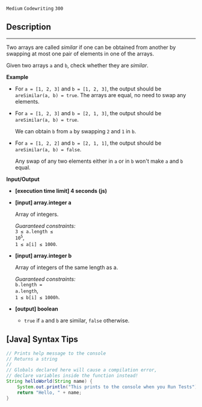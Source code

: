 `Medium`	`Codewriting` 	`300`

## Description

---

Two arrays are called _similar_ if one can be obtained from another by swapping at most one pair of elements in one of the arrays.

Given two arrays <code>a</code> and <code>b</code>, check whether they are _similar_.

**Example**

- For <code>a = [1, 2, 3]</code> and <code>b = [1, 2, 3]</code>, the output should be
  <code>areSimilar(a, b) = true</code>.
  The arrays are equal, no need to swap any elements.

- For <code>a = [1, 2, 3]</code> and <code>b = [2, 1, 3]</code>, the output should be
  <code>areSimilar(a, b) = true</code>.

  We can obtain <code>b</code> from <code>a</code> by swapping <code>2</code> and <code>1</code> in <code>b</code>.

- For <code>a = [1, 2, 2]</code> and <code>b = [2, 1, 1]</code>, the output should be
  <code>areSimilar(a, b) = false</code>.

  Any swap of any two elements either in <code>a</code> or in <code>b</code> won't make <code>a</code> and <code>b</code> equal.

**Input/Output**

- **[execution time limit] 4 seconds (js)**

- **[input] array.integer a**

  Array of integers.<br>

  _Guaranteed constraints:_<br>
  <code>3 ≤ a.length ≤ 10<sup>5</sup></code>,<br> <code>1 ≤ a[i] ≤ 1000</code>.

- **[input] array.integer b**

  Array of integers of the same length as a.<br>

  _Guaranteed constraints:_<br>
  <code>b.length = a.length</code>,<br> <code>1 ≤ b[i] ≤ 1000h</code>.

- **[output] boolean**
  - <code>true</code> if <code>a</code> and <code>b</code> are similar, <code>false</code> otherwise.
## [Java] Syntax Tips

``` java
// Prints help message to the console
// Returns a string
// 
// Globals declared here will cause a compilation error,
// declare variables inside the function instead!
String helloWorld(String name) {
    System.out.println("This prints to the console when you Run Tests");
    return "Hello, " + name;
}
```
